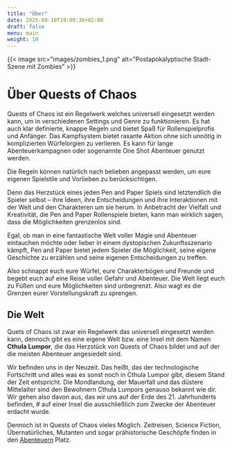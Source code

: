 ```yaml
---
title: "Über"
date: 2025-09-10T19:09:36+02:00
draft: false
menu: main
weight: 10
---
```


{{< image src="images/zombies_1.png" alt="Postapokalyptische Stadt-Szene mit Zombies" >}}

# Über Quests of Chaos

Quests of Chaos ist ein Regelwerk welches universell eingesetzt werden kann, 
um in verschiedenen Settings und Genre zu funktionieren. 
Es hat auch klar definierte, knappe Regeln und bietet Spaß für Rollenspielprofis und Anfänger. 
Das Kampfsystem bietet rasante Aktion ohne sich unnötig in komplizierten Würfelorgien zu verlieren. 
Es kann für lange Abenteuerkampagnen oder sogenannte One Shot Abenteuer genutzt werden.

Die Regeln können natürlich nach belieben angepasst werden, 
um eure eigenen Spielstile und Vorlieben zu berücksichtigen.

Denn das Herzstück eines jeden Pen and Paper Spiels sind letztendlich die Spieler selbst – ihre Ideen, 
ihre Entscheidungen und ihre Interaktionen mit der Welt und den Charakteren um sie herum.
In Anbetracht der Vielfalt und Kreativität, die Pen and Paper Rollenspiele bieten, 
kann man wirklich sagen, dass die Möglichkeiten grenzenlos sind.

Egal, ob man in eine fantastische Welt voller Magie und Abenteuer eintauchen möchte oder
lieber in einem dystopischen Zukunftsszenario kämpft, Pen and Paper bietet jedem Spieler die Möglichkeit, 
seine eigene Geschichte zu erzählen und seine eigenen Entscheidungen zu treffen.

Also schnappt euch eure Würfel, eure Charakterbögen und Freunde und begebt euch auf eine Reise voller Gefahr und Abenteuer. 
Die Welt liegt euch zu Füßen und eure Möglichkeiten sind unbegrenzt. 
Also wagt es die Grenzen eurer Vorstellungskraft zu sprengen.

## Die Welt

Quets of Chaos ist zwar ein Regelwerk das universell eingesetzt werden kann, 
dennoch gibt es eine eigene Welt bzw. eine Insel mit dem Namen **Cthula Lumpor**, 
die das Herzstück von Quests of Chaos bildet und auf der die meisten Abenteuer angesiedelt sind. 

Wir befinden uns in der Neuzeit. 
Das heißt, das der technologische Fortschritt und alles was es sonst noch in Cthula Lumpor gibt, 
diesem Stand der Zeit entspricht. 
Die Mondlandung, der Mauerfall und das düstere Mittelalter sind den Bewohnern Cthula Lumpors genauso bekannt wie dir.
Wir gehen also davon aus, das wir uns auf der Erde des 21. Jahrhunderts befinden, #
auf einer Insel die ausschließlich zum Zwecke der Abenteuer erdacht wurde. 

Dennoch ist in Quests of Chaos vieles Möglich. Zeitreisen, Science Fiction, Übernatürliches, 
Mutanten und sogar prähistorische Geschöpfe finden in den [Abenteuern](/adventures/) Platz. 
